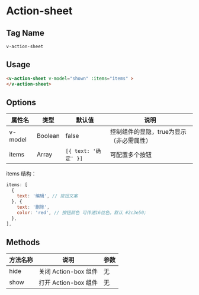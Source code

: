 # Action-sheet

## Tag Name

`v-action-sheet`

## Usage

```html
<v-action-sheet v-model="shown" :items="items" >
</v-action-sheet>
```

## Options

属性名   |    类型    |    默认值    |   说明
----    | ----      | ----        | ----    |
v-model  | Boolean | false |  控制组件的显隐，true为显示 （非必需属性）
items | Array |  `[{ text: '确定' }]` |  可配置多个按钮


items 结构：
```js
items: [
  {
    text: '编辑', // 按钮文案
  }, {
    text: '删除',
    color: 'red', // 按钮颜色 可传递16位色。默认 #2c3e50;
  },
],

```

## Methods
方法名称   |    说明    |    参数    |
----    | ----      | ----        |
hide | 关闭 Action-box 组件 | 无
show | 打开 Action-box 组件 | 无
